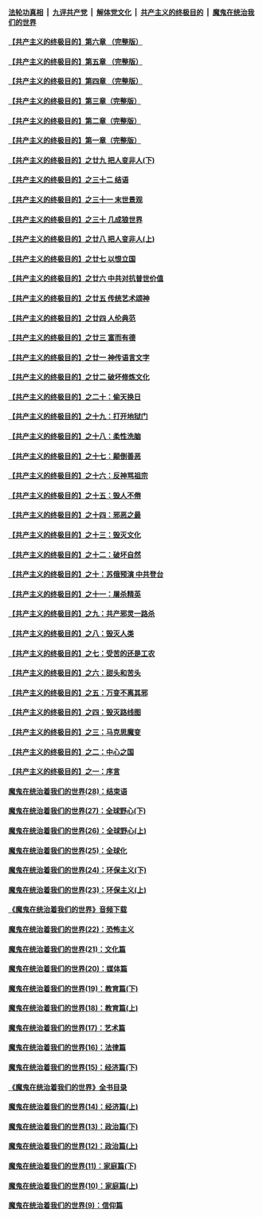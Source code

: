 ####  [法轮功真相](../../../../basic/blob/master/README.md?t=09112000) &nbsp;|&nbsp; [九评共产党](../../../../9ping.md/blob/master/README.md?t=09112000) &nbsp;|&nbsp; [解体党文化](../../../../jtdwh.md/blob/master/README.md?t=09112000)  &nbsp;|&nbsp; [共产主义的终极目的](../../../../gczydzjmd.md/blob/master/README.md?t=09112000) &nbsp;|&nbsp; [魔鬼在统治我们的世界](../../../../mgztzwmdsj.md/blob/master/README.md?t=09112000) 

#### [【共产主义的终极目的】第六章 （完整版）](../pages/nsc422/n11428913.md?t=09112000) 

#### [【共产主义的终极目的】第五章 （完整版）](../pages/nsc422/n11428912.md?t=09112000) 

#### [【共产主义的终极目的】第四章 （完整版）](../pages/nsc422/n11428907.md?t=09112000) 

#### [【共产主义的终极目的】第三章（完整版）](../pages/nsc422/n11428848.md?t=09112000) 

#### [【共产主义的终极目的】第二章（完整版）](../pages/nsc422/n11428831.md?t=09112000) 

#### [【共产主义的终极目的】第一章（完整版）](../pages/nsc422/n11417651.md?t=09112000) 

#### [【共产主义的终极目的】之廿九 把人变非人(下)](../pages/nsc422/n11344140.md?t=09112000) 

#### [【共产主义的终极目的】之三十二 结语](../pages/nsc422/n11360535.md?t=09112000) 

#### [【共产主义的终极目的】之三十一 末世景观](../pages/nsc422/n11351129.md?t=09112000) 

#### [【共产主义的终极目的】之三十 几成狼世界](../pages/nsc422/n11348280.md?t=09112000) 

#### [【共产主义的终极目的】之廿八 把人变非人(上)](../pages/nsc422/n11340492.md?t=09112000) 

#### [【共产主义的终极目的】之廿七 以恨立国](../pages/nsc422/n11336944.md?t=09112000) 

#### [【共产主义的终极目的】之廿六 中共对抗普世价值](../pages/nsc422/n11324785.md?t=09112000) 

#### [【共产主义的终极目的】之廿五 传统艺术颂神](../pages/nsc422/n11296396.md?t=09112000) 

#### [【共产主义的终极目的】之廿四 人伦典范](../pages/nsc422/n11296397.md?t=09112000) 

#### [【共产主义的终极目的】之廿三 富而有德](../pages/nsc422/n11283598.md?t=09112000) 

#### [【共产主义的终极目的】之廿一 神传语言文字](../pages/nsc422/n11263265.md?t=09112000) 

#### [【共产主义的终极目的】之廿二 破坏修炼文化](../pages/nsc422/n11245728.md?t=09112000) 

#### [【共产主义的终极目的】之二十：偷天换日](../pages/nsc422/n11238846.md?t=09112000) 

#### [【共产主义的终极目的】之十九：打开地狱门](../pages/nsc422/n11206376.md?t=09112000) 

#### [【共产主义的终极目的】之十八：柔性洗脑](../pages/nsc422/n11199994.md?t=09112000) 

#### [【共产主义的终极目的】之十七：颠倒善恶](../pages/nsc422/n11179782.md?t=09112000) 

#### [【共产主义的终极目的】之十六：反神骂祖宗](../pages/nsc422/n11166798.md?t=09112000) 

#### [【共产主义的终极目的】之十五：毁人不倦](../pages/nsc422/n11166792.md?t=09112000) 

#### [【共产主义的终极目的】之十四：邪恶之最](../pages/nsc422/n11150249.md?t=09112000) 

#### [【共产主义的终极目的】之十三：毁灭文化](../pages/nsc422/n11135227.md?t=09112000) 

#### [【共产主义的终极目的】之十二：破坏自然](../pages/nsc422/n11135214.md?t=09112000) 

#### [【共产主义的终极目的】之十：苏俄预演 中共登台](../pages/nsc422/n11118424.md?t=09112000) 

#### [【共产主义的终极目的】之十一：屠杀精英](../pages/nsc422/n11118442.md?t=09112000) 

#### [【共产主义的终极目的】之九：共产邪灵一路杀](../pages/nsc422/n11114139.md?t=09112000) 

#### [【共产主义的终极目的】之八：毁灭人类](../pages/nsc422/n11108503.md?t=09112000) 

#### [【共产主义的终极目的】之七：受苦的还是工农](../pages/nsc422/n11101809.md?t=09112000) 

#### [【共产主义的终极目的】之六：甜头和苦头](../pages/nsc422/n11096971.md?t=09112000) 

#### [【共产主义的终极目的】之五：万变不离其邪](../pages/nsc422/n11091285.md?t=09112000) 

#### [【共产主义的终极目的】之四：毁灭路线图](../pages/nsc422/n11086284.md?t=09112000) 

#### [【共产主义的终极目的】之三：马克思魔变](../pages/nsc422/n11061941.md?t=09112000) 

#### [【共产主义的终极目的】之二：中心之国](../pages/nsc422/n11047728.md?t=09112000) 

#### [【共产主义的终极目的】之一：序言](../pages/nsc422/n11086077.md?t=09112000) 

#### [魔鬼在统治着我们的世界(28)：结束语](../pages/nsc422/n10936246.md?t=09112000) 

#### [魔鬼在统治着我们的世界(27)：全球野心(下)](../pages/nsc422/n10928319.md?t=09112000) 

#### [魔鬼在统治着我们的世界(26)：全球野心(上)](../pages/nsc422/n10900318.md?t=09112000) 

#### [魔鬼在统治着我们的世界(25)：全球化](../pages/nsc422/n10788205.md?t=09112000) 

#### [魔鬼在统治着我们的世界(24)：环保主义(下)](../pages/nsc422/n10695307.md?t=09112000) 

#### [魔鬼在统治着我们的世界(23)：环保主义(上)](../pages/nsc422/n10688613.md?t=09112000) 

#### [《魔鬼在统治着我们的世界》音频下载](../pages/nsc422/n10635553.md?t=09112000) 

#### [魔鬼在统治着我们的世界(22)：恐怖主义](../pages/nsc422/n10614727.md?t=09112000) 

#### [魔鬼在统治着我们的世界(21)：文化篇](../pages/nsc422/n10597706.md?t=09112000) 

#### [魔鬼在统治着我们的世界(20)：媒体篇](../pages/nsc422/n10586579.md?t=09112000) 

#### [魔鬼在统治着我们的世界(19)：教育篇(下)](../pages/nsc422/n10564808.md?t=09112000) 

#### [魔鬼在统治着我们的世界(18)：教育篇(上)](../pages/nsc422/n10526970.md?t=09112000) 

#### [魔鬼在统治着我们的世界(17)：艺术篇](../pages/nsc422/n10499093.md?t=09112000) 

#### [魔鬼在统治着我们的世界(16)：法律篇](../pages/nsc422/n10485969.md?t=09112000) 

#### [魔鬼在统治着我们的世界(15)：经济篇(下)](../pages/nsc422/n10469975.md?t=09112000) 

#### [《魔鬼在统治着我们的世界》全书目录](../pages/nsc422/n10464261.md?t=09112000) 

#### [魔鬼在统治着我们的世界(14)：经济篇(上)](../pages/nsc422/n10457370.md?t=09112000) 

#### [魔鬼在统治着我们的世界(13)：政治篇(下)](../pages/nsc422/n10448270.md?t=09112000) 

#### [魔鬼在统治着我们的世界(12)：政治篇(上)](../pages/nsc422/n10444576.md?t=09112000) 

#### [魔鬼在统治着我们的世界(11)：家庭篇(下)](../pages/nsc422/n10440961.md?t=09112000) 

#### [魔鬼在统治着我们的世界(10)：家庭篇(上)](../pages/nsc422/n10435448.md?t=09112000) 

#### [魔鬼在统治着我们的世界(9)：信仰篇](../pages/nsc422/n10432159.md?t=09112000) 

